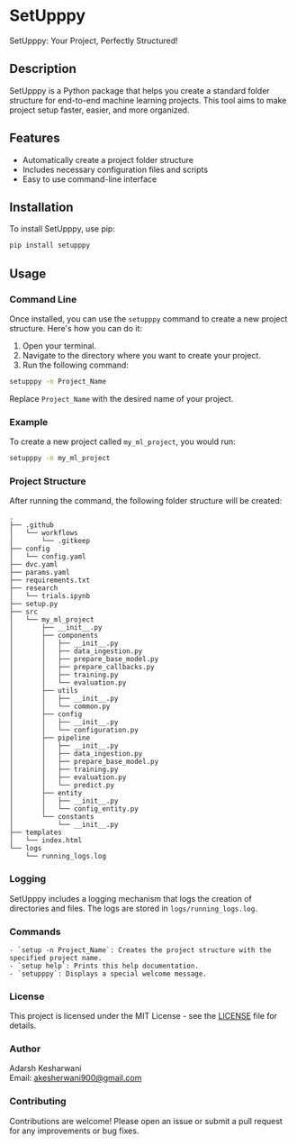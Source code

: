 # SetUpppy

SetUpppy: Your Project, Perfectly Structured!

## Description

SetUpppy is a Python package that helps you create a standard folder structure for end-to-end machine learning projects. This tool aims to make project setup faster, easier, and more organized.

## Features

- Automatically create a project folder structure
- Includes necessary configuration files and scripts
- Easy to use command-line interface

## Installation

To install SetUpppy, use pip:

```bash
pip install setupppy
```

## Usage

### Command Line

Once installed, you can use the `setupppy` command to create a new project structure. Here's how you can do it:

1. Open your terminal.
2. Navigate to the directory where you want to create your project.
3. Run the following command:

```bash
setupppy -n Project_Name
```

Replace `Project_Name` with the desired name of your project.

### Example

To create a new project called `my_ml_project`, you would run:

```bash
setupppy -n my_ml_project
```

### Project Structure

After running the command, the following folder structure will be created:

```
.
├── .github
│   └── workflows
│       └── .gitkeep
├── config
│   └── config.yaml
├── dvc.yaml
├── params.yaml
├── requirements.txt
├── research
│   └── trials.ipynb
├── setup.py
├── src
│   └── my_ml_project
│       ├── __init__.py
│       ├── components
│       │   ├── __init__.py
│       │   ├── data_ingestion.py
│       │   ├── prepare_base_model.py
│       │   ├── prepare_callbacks.py
│       │   ├── training.py
│       │   └── evaluation.py
│       ├── utils
│       │   ├── __init__.py
│       │   └── common.py
│       ├── config
│       │   ├── __init__.py
│       │   └── configuration.py
│       ├── pipeline
│       │   ├── __init__.py
│       │   ├── data_ingestion.py
│       │   ├── prepare_base_model.py
│       │   ├── training.py
│       │   ├── evaluation.py
│       │   └── predict.py
│       ├── entity
│       │   ├── __init__.py
│       │   └── config_entity.py
│       └── constants
│           └── __init__.py
├── templates
│   └── index.html
└── logs
    └── running_logs.log
```

### Logging

SetUpppy includes a logging mechanism that logs the creation of directories and files. The logs are stored in `logs/running_logs.log`.

### Commands

    - `setup -n Project_Name`: Creates the project structure with the specified project name.
    - `setup help`: Prints this help documentation.
    - `setupppy`: Displays a special welcome message.

### License

This project is licensed under the MIT License - see the [LICENSE](LICENSE) file for details.

### Author

Adarsh Kesharwani  
Email: akesherwani900@gmail.com

### Contributing

Contributions are welcome! Please open an issue or submit a pull request for any improvements or bug fixes.
